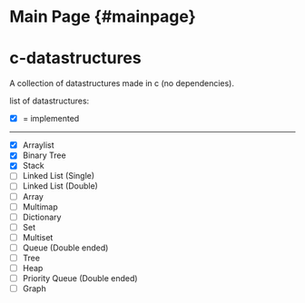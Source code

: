 Main Page {#mainpage}
=========

# c-datastructures
A collection of datastructures made in c (no dependencies).

list of datastructures:
 - [x] = implemented
___
 - [x] Arraylist
 - [x] Binary Tree
 - [x] Stack
 - [ ] Linked List (Single)
 - [ ] Linked List (Double)
 - [ ] Array
 - [ ] Multimap
 - [ ] Dictionary
 - [ ] Set
 - [ ] Multiset
 - [ ] Queue (Double ended)
 - [ ] Tree
 - [ ] Heap
 - [ ] Priority Queue (Double ended)
 - [ ] Graph